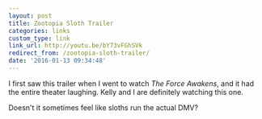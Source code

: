 ```yaml
---
layout: post
title: Zootopia Sloth Trailer
categories: links
custom_type: link
link_url: http://youtu.be/bY73vFGhSVk
redirect_from: /zootopia-sloth-trailer/
date: '2016-01-13 09:34:48'
---
```

I first saw this trailer when I went to watch *The Force Awakens*, and it had the entire theater laughing. Kelly and I are definitely watching this one.

Doesn't it sometimes feel like sloths run the actual DMV?
